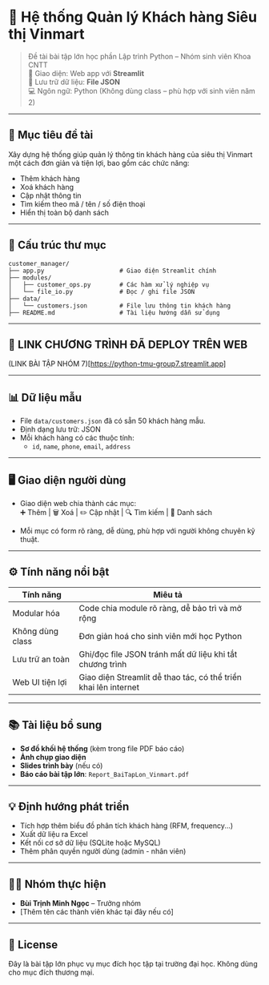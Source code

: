 # 🏪 Hệ thống Quản lý Khách hàng Siêu thị Vinmart

> Đề tài bài tập lớn học phần Lập trình Python – Nhóm sinh viên Khoa CNTT  
> 🚀 Giao diện: Web app với **Streamlit**  
> 📁 Lưu trữ dữ liệu: **File JSON**  
> 💻 Ngôn ngữ: Python (Không dùng class – phù hợp với sinh viên năm 2)

---

## 📌 Mục tiêu đề tài

Xây dựng hệ thống giúp quản lý thông tin khách hàng của siêu thị Vinmart một cách đơn giản và tiện lợi, bao gồm các chức năng:

- Thêm khách hàng
- Xoá khách hàng
- Cập nhật thông tin
- Tìm kiếm theo mã / tên / số điện thoại
- Hiển thị toàn bộ danh sách

---

## 🧱 Cấu trúc thư mục

```
customer_manager/
├── app.py                     # Giao diện Streamlit chính
├── modules/
│   ├── customer_ops.py        # Các hàm xử lý nghiệp vụ
│   └── file_io.py             # Đọc / ghi file JSON
├── data/
│   └── customers.json         # File lưu thông tin khách hàng
├── README.md                  # Tài liệu hướng dẫn sử dụng
```

---

## 🚀 LINK CHƯƠNG TRÌNH ĐÃ DEPLOY TRÊN WEB

(LINK BÀI TẬP NHÓM 7)[https://python-tmu-group7.streamlit.app]

---

## 📊 Dữ liệu mẫu

- File `data/customers.json` đã có sẵn 50 khách hàng mẫu.
- Định dạng lưu trữ: JSON
- Mỗi khách hàng có các thuộc tính:
  - `id`, `name`, `phone`, `email`, `address`

---

## 🖥️ Giao diện người dùng

- Giao diện web chia thành các mục:  
  ➕ Thêm | 🗑️ Xoá | ✏️ Cập nhật | 🔍 Tìm kiếm | 📖 Danh sách

- Mỗi mục có form rõ ràng, dễ dùng, phù hợp với người không chuyên kỹ thuật.

---

## ⚙️ Tính năng nổi bật

| Tính năng        | Miêu tả                                                             |
|------------------|---------------------------------------------------------------------|
| Modular hóa      | Code chia module rõ ràng, dễ bảo trì và mở rộng                   |
| Không dùng class | Đơn giản hoá cho sinh viên mới học Python                         |
| Lưu trữ an toàn  | Ghi/đọc file JSON tránh mất dữ liệu khi tắt chương trình          |
| Web UI tiện lợi  | Giao diện Streamlit dễ thao tác, có thể triển khai lên internet   |

---

## 📚 Tài liệu bổ sung

- **Sơ đồ khối hệ thống** (kèm trong file PDF báo cáo)
- **Ảnh chụp giao diện**
- **Slides trình bày** (nếu có)
- **Báo cáo bài tập lớn**: `Report_BaiTapLon_Vinmart.pdf`

---

## 💡 Định hướng phát triển

- Tích hợp thêm biểu đồ phân tích khách hàng (RFM, frequency...)
- Xuất dữ liệu ra Excel
- Kết nối cơ sở dữ liệu (SQLite hoặc MySQL)
- Thêm phân quyền người dùng (admin - nhân viên)

---

## 👩‍💻 Nhóm thực hiện

- **Bùi Trịnh Minh Ngọc** – Trưởng nhóm  
- [Thêm tên các thành viên khác tại đây nếu có]

---

## 📎 License

Đây là bài tập lớn phục vụ mục đích học tập tại trường đại học. Không dùng cho mục đích thương mại.